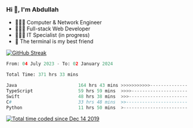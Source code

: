 <h3>Hi 👋, I'm Abdullah</h3>

- 👷🏼‍♂️ Computer & Network Engineer
- 👨🏻‍💻 Full-stack Web Developer
- 👨🏻‍💻 IT Specialist (in progress)
- 🖤 The terminal is my best friend

[![GitHub Streak](https://streak-stats.demolab.com?user=al3bad&theme=transparent&date_format=j%20M%5B%20Y%5D)](https://git.io/streak-stats)

<!--START_SECTION:waka-->

```python
From: 04 July 2023 - To: 02 January 2024

Total Time: 371 hrs 33 mins

Java                       164 hrs 43 mins >>>>>>>>>>>--------------   44.11 %
TypeScript                 59 hrs 59 mins  >>>>---------------------   16.06 %
Swift                      48 hrs 38 mins  >>>----------------------   13.02 %
C#                         33 hrs 48 mins  >>-----------------------   09.05 %
Python                     11 hrs 50 mins  >------------------------   03.17 %
```

<!--END_SECTION:waka-->

<p>
  <a href="https://wakatime.com/@ce2a2aac-0d6b-4d65-b864-8a4bcaf12967"><img src="https://wakatime.com/badge/user/ce2a2aac-0d6b-4d65-b864-8a4bcaf12967.svg" alt="Total time coded since Dec 14 2019" /></a>
</p>
